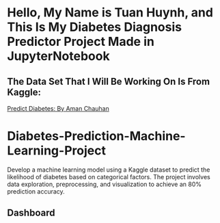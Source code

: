 # Hello, My Name is Tuan Huynh, and This Is My Diabetes Diagnosis Predictor Project Made in JupyterNotebook
## The Data Set That I Will Be Working On Is From Kaggle:
[Predict Diabetes: By Aman Chauhan](https://www.kaggle.com/datasets/whenamancodes/predict-diabities/data)
# Diabetes-Prediction-Machine-Learning-Project
Develop a machine learning model using a Kaggle dataset to predict the likelihood of diabetes based on categorical factors. The project involves data exploration, preprocessing, and visualization to achieve an 80% prediction accuracy.


## Dashboard 
